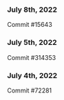 ### July 8th, 2022

Commit #15643

### July 5th, 2022

Commit #314353


### July 4th, 2022

Commit #72281
